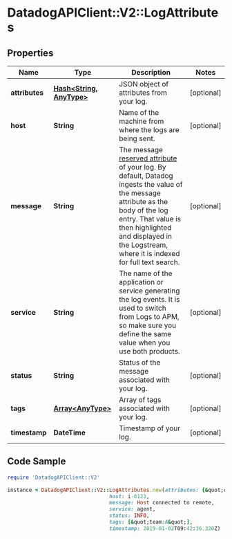 # DatadogAPIClient::V2::LogAttributes

## Properties

Name | Type | Description | Notes
------------ | ------------- | ------------- | -------------
**attributes** | [**Hash&lt;String, AnyType&gt;**](AnyType.md) | JSON object of attributes from your log. | [optional] 
**host** | **String** | Name of the machine from where the logs are being sent. | [optional] 
**message** | **String** | The message [reserved attribute](https://docs.datadoghq.com/logs/log_collection/#reserved-attributes) of your log. By default, Datadog ingests the value of the message attribute as the body of the log entry. That value is then highlighted and displayed in the Logstream, where it is indexed for full text search. | [optional] 
**service** | **String** | The name of the application or service generating the log events. It is used to switch from Logs to APM, so make sure you define the same value when you use both products. | [optional] 
**status** | **String** | Status of the message associated with your log. | [optional] 
**tags** | [**Array&lt;AnyType&gt;**](AnyType.md) | Array of tags associated with your log. | [optional] 
**timestamp** | **DateTime** | Timestamp of your log. | [optional] 

## Code Sample

```ruby
require 'DatadogAPIClient::V2'

instance = DatadogAPIClient::V2::LogAttributes.new(attributes: {&quot;customAttribute&quot;:123,&quot;duration&quot;:2345},
                                 host: i-0123,
                                 message: Host connected to remote,
                                 service: agent,
                                 status: INFO,
                                 tags: [&quot;team:A&quot;],
                                 timestamp: 2019-01-02T09:42:36.320Z)
```



